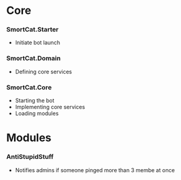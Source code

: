﻿# Core

### SmortCat.Starter
- Initiate bot launch

### SmortCat.Domain
- Defining core services

### SmortCat.Core
- Starting the bot  
- Implementing core services  
- Loading modules  

# Modules

### AntiStupidStuff
- Notifies admins if someone pinged more than 3 membe at once